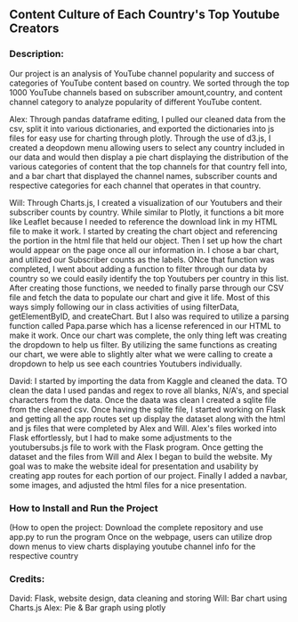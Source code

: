 ## Content Culture of Each Country's Top Youtube Creators

### Description:
Our project is an analysis of YouTube channel popularity and success of categories of YouTube content based on country. We sorted through the top 1000 YouTube channels based on subscriber amount,country, and content channel category to analyze popularity of different YouTube content.  
  
Alex: Through pandas dataframe editing, I pulled our cleaned data from the csv, split it into various dictionaries, and exported the dictionaries into js files for easy use for charting through plotly. Through the use of d3.js, I created a deopdown menu allowing users to select any country included in our data and would then display a pie chart displaying the distribution of the various categories of content that the top channels for that country fell into, and a bar chart that displayed the channel names, subscriber counts and respective categories for each channel that operates in that country.

Will: Through Charts.js, I created a visualization of our Youtubers and their subscriber counts by country. While similar to Plotly, it functions a bit more like Leaflet because I needed to reference the download link in my HTML file to make it work. I started by creating the chart object and referencing the portion in the html file that held our object. Then I set up how the chart would appear on the page once all our information in. I chose a bar chart, and utilized our Subscriber counts as the labels. ONce that function was completed, I went about adding a function to filter through our data by country so we could easily identify the top Youtubers per country in this list. After creating those functions, we needed to finally parse through our CSV file and fetch the data to populate our chart and give it life. Most of this ways simply following our in class activities of using filterData, getElementByID, and createChart. But I also was required to utilize a parsing function called Papa.parse which has a license referenced in our HTML to make it work. Once our chart was complete, the only thing left was creating the dropdown to help us filter. By utilizing the same functions as creating our chart, we were able to slightly alter what we were calling to create a dropdown to help us see each countries Youtubers individually. 

David: I started by importing the data from Kaggle and cleaned the data. TO clean the data I used pandas and regex to rove all blanks, N/A's, and special characters from the data. Once the daata was clean I created a sqlite file from the cleaned csv. Once having the sqlite file, I started working on Flask and getting all the app routes set up display the dataset along with the html and js files that were completed by Alex and Will. Alex's files worked into Flask effortlessly, but I had to make some adjustments to the youtubersubs.js file to work with the Flask program. Once getting the dataset and the files from Will and Alex I began to build the website. My goal was to make the website ideal for presentation and usability by creating app routes for each portion of our project. Finally I added a navbar, some images, and adjusted the html files for a nice presentation.

### How to Install and Run the Project
(How to open the project: Download the complete repository and use app.py to run the program
Once on the webpage, users can utilize drop down menus to view charts displaying youtube channel info for the respective country

### Credits:
David: Flask, website design, data cleaning and storing
Will: Bar chart using Charts.js
Alex: Pie & Bar graph using plotly
